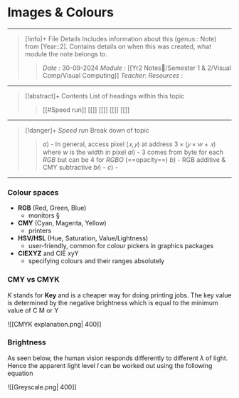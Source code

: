 # Images & Colours
---
> [!info]+ File Details
> Includes information about this (genus:: Note) from [Year::2]. Contains details on when this was created, what module the note belongs to.
> > *Date :*  30-09-2024
> > *Module :* [[Yr2 Notes📘/Semester 1 & 2/Visual Comp/Visual Computing]]
> > *Teacher*: 
> > *Resources :*

---
> [!abstract]+ Contents
> List of headings within this topic
> > [[#Speed run]]
> [[]]
> [[]]
> [[]]
> [[]]

--- 
> [!danger]+ *Speed run* 
> Break down of topic 
> > $a)$ -  In general, access pixel $(𝑥,𝑦)$ at address $3×(𝑦×w +𝑥)$ where $w$ is the width in pixel
> >  $ai)$ -  3 comes from byte for each $RGB$ but can be 4 for $RGBO$ (==opacity==)
> > $b)$ - RGB additive & CMY subtractive 
> > $bi)$ - 
> $c)$ - 

---
### Colour spaces 

- **RGB** (Red, Green, Blue) 
	- monitors § 
- **CMY** (Cyan, Magenta, Yellow)
	- printers 
- **HSV/HSL** (Hue, Saturation, Value/Lightness)
	- user-friendly, common for colour pickers in graphics packages 
- **CIEXYZ** and CIE xyY
	- specifying colours and their ranges absolutely

### CMY vs CMYK

$K$ stands for **Key** and is a cheaper way for doing printing jobs. The key value is determined by the negative brightness which is equal to the minimum value of C M or Y 

![[CMYK explanation.png| 400]]


### Brightness 

As seen below, the human vision responds differently to different $\lambda$ of light. Hence the apparent light level $l$ can be worked out using the following equation

![[Greyscale.png| 400]]
